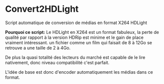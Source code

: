 # Convert2HDLight
Script automatique de conversion de médias en format X264 HDLight

**Pourquoi ce script:**
Le HDLight en X264 est un format fabuleux, la perte de qualité par rapport à la version HDRip est minime et le gain de place vraiment intéressant. un fichier comme un film qui faisait de 8 à 12Go se retrouve a une taille de 2 à 4Go.

De plus la quasi totalité des lecteurs du marché est capable de le lire nativement, donc niveau compatibilité c'est parfait.

L'idée de base est donc d'encoder automatiquement les médias dans ce format.
